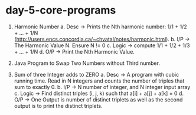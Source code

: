 # day-5-core-programs

1. Harmonic Number
    a. Desc -> Prints the Nth harmonic number: 1/1 + 1/2 + ... + 1/N
    (http://users.encs.concordia.ca/~chvatal/notes/harmonic.html).
    b. I/P -> The Harmonic Value N. Ensure N != 0
    c. Logic -> compute 1/1 + 1/2 + 1/3 + ... + 1/N
    d. O/P -> Print the Nth Harmonic Value.


2. Java Program to Swap Two Numbers without Third number.


3. Sum of three Integer adds to ZERO
    a. Desc -> A program with cubic running time. Read in N integers and counts the
    number of triples that sum to exactly 0.
    b. I/P -> N number of integer, and N integer input array
    c. Logic -> Find distinct triples (i, j, k) such that a[i] + a[j] + a[k] = 0
    d. O/P -> One Output is number of distinct triplets as well as the second output is to
    print the distinct triplets.
